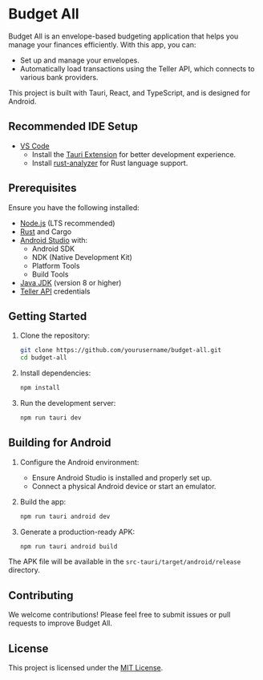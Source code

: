 # Budget All

Budget All is an envelope-based budgeting application that helps you manage your finances efficiently. With this app, you can:
- Set up and manage your envelopes.
- Automatically load transactions using the Teller API, which connects to various bank providers.

This project is built with Tauri, React, and TypeScript, and is designed for Android.

## Recommended IDE Setup

- [VS Code](https://code.visualstudio.com/)
  - Install the [Tauri Extension](https://marketplace.visualstudio.com/items?itemName=tauri-apps.tauri-vscode) for better development experience.
  - Install [rust-analyzer](https://marketplace.visualstudio.com/items?itemName=rust-lang.rust-analyzer) for Rust language support.

## Prerequisites

Ensure you have the following installed:

- [Node.js](https://nodejs.org/) (LTS recommended)
- [Rust](https://www.rust-lang.org/tools/install) and Cargo
- [Android Studio](https://developer.android.com/studio) with:
  - Android SDK
  - NDK (Native Development Kit)
  - Platform Tools
  - Build Tools
- [Java JDK](https://www.oracle.com/java/technologies/javase-downloads.html) (version 8 or higher)
- [Teller API](https://teller.io/) credentials

## Getting Started

1. Clone the repository:
   ```bash
   git clone https://github.com/yourusername/budget-all.git
   cd budget-all
   ```

2. Install dependencies:
   ```bash
   npm install
   ```

3. Run the development server:
   ```bash
   npm run tauri dev
   ```

## Building for Android

1. Configure the Android environment:
   - Ensure Android Studio is installed and properly set up.
   - Connect a physical Android device or start an emulator.

2. Build the app:
   ```bash
   npm run tauri android dev
   ```

3. Generate a production-ready APK:
   ```bash
   npm run tauri android build
   ```

The APK file will be available in the `src-tauri/target/android/release` directory.

## Contributing

We welcome contributions! Please feel free to submit issues or pull requests to improve Budget All.

## License

This project is licensed under the [MIT License](LICENSE).

